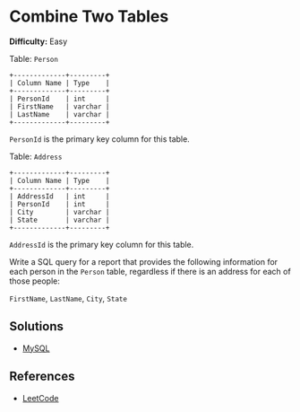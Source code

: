 # Combine Two Tables #

**Difficulty:** Easy

Table: `Person`
```
+-------------+---------+
| Column Name | Type    |
+-------------+---------+
| PersonId    | int     |
| FirstName   | varchar |
| LastName    | varchar |
+-------------+---------+
```
`PersonId` is the primary key column for this table.

Table: `Address`

```
+-------------+---------+
| Column Name | Type    |
+-------------+---------+
| AddressId   | int     |
| PersonId    | int     |
| City        | varchar |
| State       | varchar |
+-------------+---------+
```

`AddressId` is the primary key column for this table.

Write a SQL query for a report that provides the following information for each person in the `Person` table, regardless if there is an address for each of those people:

`FirstName`, `LastName`, `City`, `State`

## Solutions ##

- [MySQL](./solution-mysql.sql)

## References ##

- [LeetCode](https://leetcode.com/problems/combine-two-tables/)